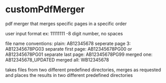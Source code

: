 # customPdfMerger
pdf merger that merges specific pages in a specific order

user input format ex: 11111111 
-8 digit number, no spaces

file name conventions:
  plain: AB12345678
  seperate page 3: AB12345678PG03
  separate first page: AB12345678PG00 or AB12345678PG01
  separate last page: AB12345678PG99
  merged one: AB12345678_UPDATED
  merged all: WB12345678

takes files from two different predefined directories, 
merges as requested and places the results in two different predefined directories

